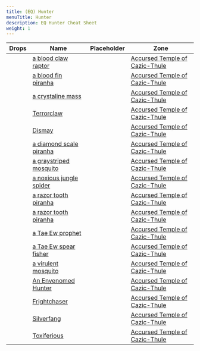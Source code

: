 ```yaml
---
title: (EQ) Hunter
menuTitle: Hunter
description: EQ Hunter Cheat Sheet
weight: 1
---
```


Drops|Name|Placeholder|Zone
---:|---|---|--- 
||[a blood claw raptor](a_blood_claw_raptor)||[Accursed Temple of Cazic-Thule](/en/eq/exploration/accursed_temple_of_cazicthule)
||[a blood fin piranha](a_blood_fin_piranha)||[Accursed Temple of Cazic-Thule](/en/eq/exploration/accursed_temple_of_cazicthule)
||[a crystaline mass](a_crystaline_mass)||[Accursed Temple of Cazic-Thule](/en/eq/exploration/accursed_temple_of_cazicthule)
||[Terrorclaw](terrorclaw)||[Accursed Temple of Cazic-Thule](/en/eq/exploration/accursed_temple_of_cazicthule)
||[Dismay](dismay)||[Accursed Temple of Cazic-Thule](/en/eq/exploration/accursed_temple_of_cazicthule)
||[a diamond scale piranha](a_diamond_scale_piranha)||[Accursed Temple of Cazic-Thule](/en/eq/exploration/accursed_temple_of_cazicthule)
||[a graystriped mosquito](a_graystriped_mosquito)||[Accursed Temple of Cazic-Thule](/en/eq/exploration/accursed_temple_of_cazicthule)
||[a noxious jungle spider](a_noxious_jungle_spider)||[Accursed Temple of Cazic-Thule](/en/eq/exploration/accursed_temple_of_cazicthule)
||[a razor tooth piranha](a_razor_tooth_piranha)||[Accursed Temple of Cazic-Thule](/en/eq/exploration/accursed_temple_of_cazicthule)
||[a razor tooth piranha](a_razor_tooth_piranha)||[Accursed Temple of Cazic-Thule](/en/eq/exploration/accursed_temple_of_cazicthule)
||[a Tae Ew prophet](a_tae_ew_prophet)||[Accursed Temple of Cazic-Thule](/en/eq/exploration/accursed_temple_of_cazicthule)
||[a Tae Ew spear fisher](a_tae_ew_spear_fisher)||[Accursed Temple of Cazic-Thule](/en/eq/exploration/accursed_temple_of_cazicthule)
||[a virulent mosquito](a_virulent_mosquito)||[Accursed Temple of Cazic-Thule](/en/eq/exploration/accursed_temple_of_cazicthule)
||[An Envenomed Hunter](an_envenomed_hunter)||[Accursed Temple of Cazic-Thule](/en/eq/exploration/accursed_temple_of_cazicthule)
||[Frightchaser](frightchaser)||[Accursed Temple of Cazic-Thule](/en/eq/exploration/accursed_temple_of_cazicthule)
||[Silverfang](silverfang)||[Accursed Temple of Cazic-Thule](/en/eq/exploration/accursed_temple_of_cazicthule)
||[Toxiferious](toxiferious)||[Accursed Temple of Cazic-Thule](/en/eq/exploration/accursed_temple_of_cazicthule)
